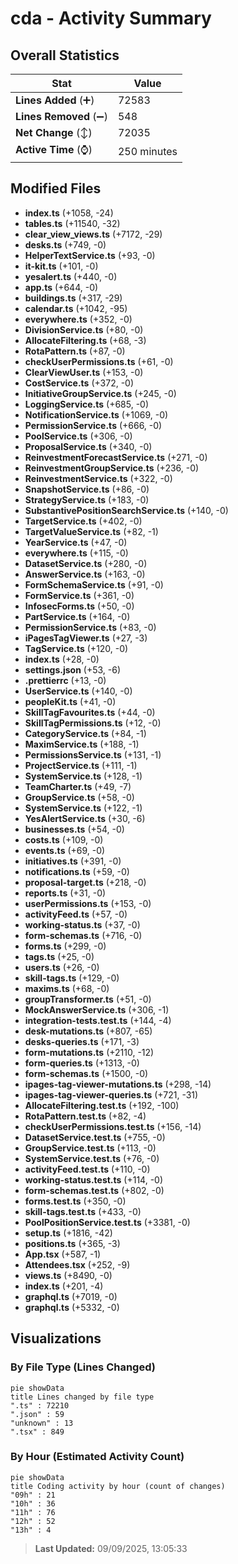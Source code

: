 # cda - Activity Summary 

## Overall Statistics

| Stat                   | Value                                                             |
| ---------------------- | ----------------------------------------------------------------- |
| **Lines Added** (➕)   | 72583                                          |
| **Lines Removed** (➖) | 548                                        |
| **Net Change** (↕)    | 72035                |
| **Active Time** (⌚)   | 250 minutes |


## Modified Files
- **index.ts** (+1058, -24)
- **tables.ts** (+11540, -32)
- **clear_view_views.ts** (+7172, -29)
- **desks.ts** (+749, -0)
- **HelperTextService.ts** (+93, -0)
- **it-kit.ts** (+101, -0)
- **yesalert.ts** (+440, -0)
- **app.ts** (+644, -0)
- **buildings.ts** (+317, -29)
- **calendar.ts** (+1042, -95)
- **everywhere.ts** (+352, -0)
- **DivisionService.ts** (+80, -0)
- **AllocateFiltering.ts** (+68, -3)
- **RotaPattern.ts** (+87, -0)
- **checkUserPermissions.ts** (+61, -0)
- **ClearViewUser.ts** (+153, -0)
- **CostService.ts** (+372, -0)
- **InitiativeGroupService.ts** (+245, -0)
- **LoggingService.ts** (+685, -0)
- **NotificationService.ts** (+1069, -0)
- **PermissionService.ts** (+666, -0)
- **PoolService.ts** (+306, -0)
- **ProposalService.ts** (+340, -0)
- **ReinvestmentForecastService.ts** (+271, -0)
- **ReinvestmentGroupService.ts** (+236, -0)
- **ReinvestmentService.ts** (+322, -0)
- **SnapshotService.ts** (+86, -0)
- **StrategyService.ts** (+183, -0)
- **SubstantivePositionSearchService.ts** (+140, -0)
- **TargetService.ts** (+402, -0)
- **TargetValueService.ts** (+82, -1)
- **YearService.ts** (+47, -0)
- **everywhere.ts** (+115, -0)
- **DatasetService.ts** (+280, -0)
- **AnswerService.ts** (+163, -0)
- **FormSchemaService.ts** (+91, -0)
- **FormService.ts** (+361, -0)
- **InfosecForms.ts** (+50, -0)
- **PartService.ts** (+164, -0)
- **PermissionService.ts** (+83, -0)
- **iPagesTagViewer.ts** (+27, -3)
- **TagService.ts** (+120, -0)
- **index.ts** (+28, -0)
- **settings.json** (+53, -6)
- **.prettierrc** (+13, -0)
- **UserService.ts** (+140, -0)
- **peopleKit.ts** (+41, -0)
- **SkillTagFavourites.ts** (+44, -0)
- **SkillTagPermissions.ts** (+12, -0)
- **CategoryService.ts** (+84, -1)
- **MaximService.ts** (+188, -1)
- **PermissionsService.ts** (+131, -1)
- **ProjectService.ts** (+111, -1)
- **SystemService.ts** (+128, -1)
- **TeamCharter.ts** (+49, -7)
- **GroupService.ts** (+58, -0)
- **SystemService.ts** (+122, -1)
- **YesAlertService.ts** (+30, -6)
- **businesses.ts** (+54, -0)
- **costs.ts** (+109, -0)
- **events.ts** (+69, -0)
- **initiatives.ts** (+391, -0)
- **notifications.ts** (+59, -0)
- **proposal-target.ts** (+218, -0)
- **reports.ts** (+31, -0)
- **userPermissions.ts** (+153, -0)
- **activityFeed.ts** (+57, -0)
- **working-status.ts** (+37, -0)
- **form-schemas.ts** (+716, -0)
- **forms.ts** (+299, -0)
- **tags.ts** (+25, -0)
- **users.ts** (+26, -0)
- **skill-tags.ts** (+129, -0)
- **maxims.ts** (+68, -0)
- **groupTransformer.ts** (+51, -0)
- **MockAnswerService.ts** (+306, -1)
- **integration-tests.test.ts** (+144, -4)
- **desk-mutations.ts** (+807, -65)
- **desks-queries.ts** (+171, -3)
- **form-mutations.ts** (+2110, -12)
- **form-queries.ts** (+1313, -0)
- **form-schemas.ts** (+1500, -0)
- **ipages-tag-viewer-mutations.ts** (+298, -14)
- **ipages-tag-viewer-queries.ts** (+721, -31)
- **AllocateFiltering.test.ts** (+192, -100)
- **RotaPattern.test.ts** (+82, -4)
- **checkUserPermissions.test.ts** (+156, -14)
- **DatasetService.test.ts** (+755, -0)
- **GroupService.test.ts** (+113, -0)
- **SystemService.test.ts** (+76, -0)
- **activityFeed.test.ts** (+110, -0)
- **working-status.test.ts** (+114, -0)
- **form-schemas.test.ts** (+802, -0)
- **forms.test.ts** (+350, -0)
- **skill-tags.test.ts** (+433, -0)
- **PoolPositionService.test.ts** (+3381, -0)
- **setup.ts** (+1816, -42)
- **positions.ts** (+365, -3)
- **App.tsx** (+587, -1)
- **Attendees.tsx** (+252, -9)
- **views.ts** (+8490, -0)
- **index.ts** (+201, -4)
- **graphql.ts** (+7019, -0)
- **graphql.ts** (+5332, -0)

## Visualizations

### By File Type (Lines Changed)

```mermaid
pie showData
title Lines changed by file type
".ts" : 72210
".json" : 59
"unknown" : 13
".tsx" : 849
```

### By Hour (Estimated Activity Count)

```mermaid
pie showData
title Coding activity by hour (count of changes)
"09h" : 21
"10h" : 36
"11h" : 76
"12h" : 52
"13h" : 4
```


> **Last Updated:** 09/09/2025, 13:05:33